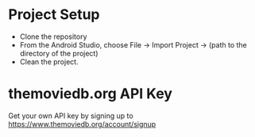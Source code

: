 # Project Setup
- Clone the repository
- From the Android Studio, choose File -> Import Project -> (path to the directory of the project)
- Clean the project.

# themoviedb.org API Key
Get your own API key by signing up to https://www.themoviedb.org/account/signup

